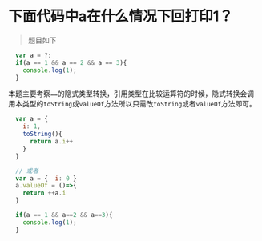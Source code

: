# 下面代码中a在什么情况下回打印1？
>题目如下
```javascript
  var a = ?;
  if(a == 1 && a == 2 && a == 3){
    console.log(1);
  }
```
本题主要考察`==`的隐式类型转换，引用类型在比较运算符的时候，隐式转换会调用本类型的`toString`或`valueOf`方法所以只需改`toString`或者`valueOf`方法即可。

```javascript
  var a = {
    i: 1,
    toString(){
      return a.i++
    }
  }

  // 或者
  var a = {  i: 0 }
  a.valueOf = ()=>{
    return ++a.i    
  }

  if(a == 1 && a==2 && a==3){
    console.log(1);
  }
```


